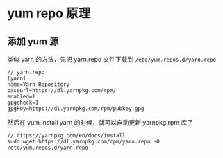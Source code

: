 # yum repo 原理

## 添加 yum 源
类似 yarn 的方法，先把 yarn.repo 文件下载到 `/etc/yum.repos.d/yarn.repo`
```
// yarn.repo
[yarn]
name=Yarn Repository
baseurl=https://dl.yarnpkg.com/rpm/
enabled=1
gpgcheck=1
gpgkey=https://dl.yarnpkg.com/rpm/pubkey.gpg
```
然后在 yum install yarn 的时候，就可以自动更新 yarnpkg rpm 库了
```
// https://yarnpkg.com/en/docs/install
sudo wget https://dl.yarnpkg.com/rpm/yarn.repo -O /etc/yum.repos.d/yarn.repo
```
